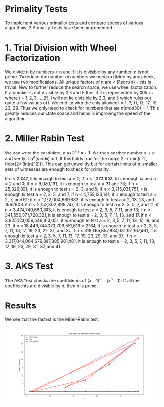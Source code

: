 # Primality Tests

To implement various primality tests and compare speeds of various algorithms.
3 Primality Tests have been implemented - 

# 1. Trial Division with Wheel Factorization

We divide n by numbers \< n and if it is divisible by any number, n is not prime.
To reduce the number of numbers we need to divide by and check, we use two modifications.
All unique factors of n are \< $\sqrt{n} - this is trivial.
Now to further reduce the search space, we use wheel factorization. If a number is not divisible by 2,3 and 5 then if it is represented by $30k+i$ where $i=1,2,3,....29$, i will not be divisible by 2,3, and 5 which rules out quite a few values of i.
We end up with the only allowed i = 1, 7, 11, 13, 17, 19, 23, 29. Thus we only need to check for numbers that are $n (mod 30) =i$. This greatly reduces our state space and helps in improving the speed of the algorithm.

# 2. Miller Rabin Test

We can write the candidate, n as $2^r * d+1$. We then another number $a < n$ and verify if $a^d (mod n) = 1$. If this holds true for the range 2 -> min(n-2, floor(2* (ln(n)^2))). This can get unweildy but for certain limits of n, smaller sets of witnesses are enough to check for primality.

if n < 2,047, it is enough to test a = 2;
if n < 1,373,653, it is enough to test a = 2 and 3;
if n < 9,080,191, it is enough to test a = 31 and 73;
if n < 25,326,001, it is enough to test a = 2, 3, and 5;
if n < 3,215,031,751, it is enough to test a = 2, 3, 5, and 7;
if n < 4,759,123,141, it is enough to test a = 2, 7, and 61;
if n < 1,122,004,669,633, it is enough to test a = 2, 13, 23, and 1662803;
if n < 2,152,302,898,747, it is enough to test a = 2, 3, 5, 7, and 11;
if n < 3,474,749,660,383, it is enough to test a = 2, 3, 5, 7, 11, and 13;
if n < 341,550,071,728,321, it is enough to test a = 2, 3, 5, 7, 11, 13, and 17.
if n < 3,825,123,056,546,413,051, it is enough to test a = 2, 3, 5, 7, 11, 13, 17, 19, and 23.
if n < 18,446,744,073,709,551,616 = 2^64, it is enough to test a = 2, 3, 5, 7, 11, 13, 17, 19, 23, 29, 31, and 37.
if n < 318,665,857,834,031,151,167,461, it is enough to test a = 2, 3, 5, 7, 11, 13, 17, 19, 23, 29, 31, and 37.
if n < 3,317,044,064,679,887,385,961,981, it is enough to test a = 2, 3, 5, 7, 11, 13, 17, 19, 23, 29, 31, 37, and 41.

# 3. AKS Test

The AKS Test checks the coefficients of $(x-1)^n - (x^n - 1)$. If all the coefficients are divisible by n, then n is prime.

# Results

We see that the fastest is the Miller-Rabin test.

![Time Taken for Primality Tests](img/initial_test_all_three.png)